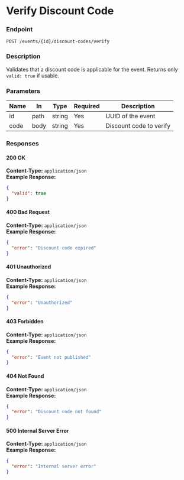 # Verify Discount Code

### Endpoint

`POST /events/{id}/discount-codes/verify`

### Description

Validates that a discount code is applicable for the event. Returns only `valid: true` if usable.

### Parameters

| Name | In   | Type   | Required | Description             |
| ---- | ---- | ------ | -------- | ----------------------- |
| id   | path | string | Yes      | UUID of the event       |
| code | body | string | Yes      | Discount code to verify |

### Responses

#### 200 OK

**Content-Type:** `application/json`  
**Example Response:**

```json
{
  "valid": true
}
```

#### 400 Bad Request

**Content-Type:** `application/json`  
**Example Response:**

```json
{
  "error": "Discount code expired"
}
```

#### 401 Unauthorized

**Content-Type:** `application/json`  
**Example Response:**

```json
{
  "error": "Unauthorized"
}
```

#### 403 Forbidden

**Content-Type:** `application/json`  
**Example Response:**

```json
{
  "error": "Event not published"
}
```

#### 404 Not Found

**Content-Type:** `application/json`  
**Example Response:**

```json
{
  "error": "Discount code not found"
}
```

#### 500 Internal Server Error

**Content-Type:** `application/json`  
**Example Response:**

```json
{
  "error": "Internal server error"
}
```
